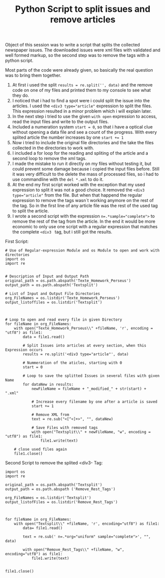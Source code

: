 ﻿---
layout: post
title: Python Script to split issues and remove articles
image: /img/lukas_voit/Profil_Voit.JPG
---


Object of this session was to write a script that splits the collected newspaper issues.
The downloaded issues were xml files with validated and well formed markup, so the second step was to remove the tags with a python script.

Most parts of the code were already given, so basically the real question was to bring them together.


1. At first i used the split ```results = re.split('', data)``` and the remove code on one of my files and printed them to my console to see what they do. 
2. I noticed that i had to find a spot were i could split the issue into the articles. I used the ```<div3 type="article"``` expression to split the files. 
   This expression resulted in a minor problem which i will explain later.
3. In the next step i tried to use the given ```with open``` expression to access, read the input files and write to the output files.
4. Included a numeration system ```start = 0```, so that i have a optical clue without opening a data file and see a count of the progress. With every splited article the number increases by one ```start += 1```
5. Now i tried to include the original file directories and the take the files collected in the directories to work with.
6. I included a for loop for the reading and spliting of the article and a second loop to remove the xml tags.  
7. I made the mistake to run it directly on my files without testing it, but could prevent some damage because i copied the input files before. Still it was very difficult 
   to the delete the mass of processed files, so i had to use commandline with the ```del *.xml``` to do it.
8. At the end my first script worked with the exception that my used expression to split it was not a good choice. 
   It removed the ```<div3 type="article"``` from the file. But when that happend the regular expression to remove the tags wasn´t working anymore on the rest of the tag. 
   So in the first line of any article file was the rest of  the used tag to split the article. 
9. I wrote a second script with the expression  ```n=.*sample="complete">``` to remove the rest of the tag from the article. 
   In the end it would be more economic to only use one script with a regular expression that matches the complete ```<div3 ``` tag, but i still got the results.

First Script: 
```
# Use of Regular-expression Module and os Module to open and work with directories
import os
import re


# Description of Input and Output Path
original_path = os.path.abspath('Texte_Homework_Perseus')
output_path = os.path.abspath('Textsplit')

# List of Input and Output File Directories
org_FileNames = os.listdir('Texte_Homework_Perseus')
output_listoffiles = os.listdir('Textsplit')



# Loop to open and read every file in given Directory 
for fileName in org_FileNames:
    with open("Texte_Homework_Perseus\\" +fileName, 'r', encoding = "utf8") as file1:
        data = file1.read()

        # Split Issues into articles at every section, when this Expression occurs
        results = re.split('<div3 type="article"', data)

        # Nummeration of the aticles, starting with 0
        start = 0

        # Loop to save the splitted Issues in several files with given Name 
        for dataNew in results:
            newFileName = fileName + "_modified_" + str(start) + ".xml"

            # Increase every filename by one after a article is saved 
            start += 1

            # Remove XML from 
            text = re.sub("<[^<]+>", "", dataNew)

            # Save Files with removed tags
            with open("Textsplit\\" + newFileName, "w", encoding = "utf8") as file1:
                file1.write(text)

    # close used files again
    file1.close()
```

Second Script to remove the splited <div3- Tag:
```
import os
import re

original_path = os.path.abspath('Textsplit')
output_path = os.path.abspath ('Remove_Rest_Tags')

org_FileNames = os.listdir('Textsplit')
output_listofFiles = os.listdir('Remove_Rest_Tags')



for fileName in org_FileNames:
    with open("Textsplit\\" +fileName, 'r', encoding="utf8") as file1:
        data= file1.read()

        text = re.sub(' n=.*org="uniform" sample="complete">', "", data)

        with open("Remove_Rest_Tags\\" +fileName, "w", encoding="utf8") as file1:
            file1.write(text)


file1.close()
```            
